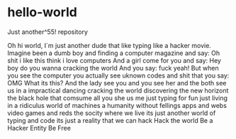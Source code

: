 # hello-world
Just another^55! repository

Oh hi world, I´m just another dude that like typing like a hacker movie. 
Imagine been a dumb boy and finding a computer magazine and say: Oh shit i like this think i love computers
And a girl come for you and say: Hey boy do you wanna cracking the world
And you say: fuck yeah!
But when you see the computer you actually see uknown codes and shit that you say: OMG What its this?
And the lady see you and you see her and the both see us in a impractical dancing
cracking the world
discovering the new horizont 
the black hole that comsume all 
you
she
us
me
just typing for fun
just living in a ridiculus world of machines 
a humanity without fellings
apps and webs
video games and reds
the socity where we live 
its just another world of typing and code
its just a reality that we can hack
Hack the world
Be a Hacker Entity 
Be Free

